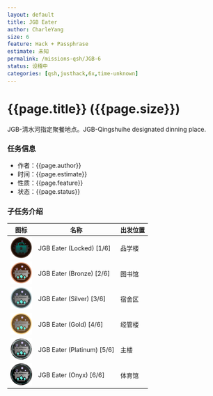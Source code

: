 ```yaml
---
layout: default
title: JGB Eater
author: CharleYang
size: 6
feature: Hack + Passphrase
estimate: 未知
permalink: /missions-qsh/JGB-6
status: 设稽中
categories: [qsh,justhack,6x,time-unknown] 
---
```


# {{page.title}} ({{page.size}})
JGB-清水河指定聚餐地点。JGB-Qingshuihe designated dinning place. 

### 任务信息
- 作者：{{page.author}}
- 时间：{{page.estimate}}
- 性质：{{page.feature}}
- 状态：{{page.status}}

### 子任务介绍

图标 | 名称 | 出发位置
--- | --- | ----
<img src="/assets/missions/JGB-6/1.png" width="50" height="50" /> | JGB Eater (Locked) [1/6] | 品学楼
<img src="/assets/missions/JGB-6/2.png" width="50" height="50" /> | JGB Eater (Bronze) [2/6]  | 图书馆
<img src="/assets/missions/JGB-6/3.png" width="50" height="50" /> | JGB Eater (Silver) [3/6]  | 宿舍区
<img src="/assets/missions/JGB-6/4.png" width="50" height="50" /> | JGB Eater (Gold) [4/6]  | 经管楼
<img src="/assets/missions/JGB-6/5.png" width="50" height="50" /> | JGB Eater (Platinum) [5/6]  | 主楼
<img src="/assets/missions/JGB-6/6.png" width="50" height="50" /> | JGB Eater (Onyx) [6/6]  | 体育馆
